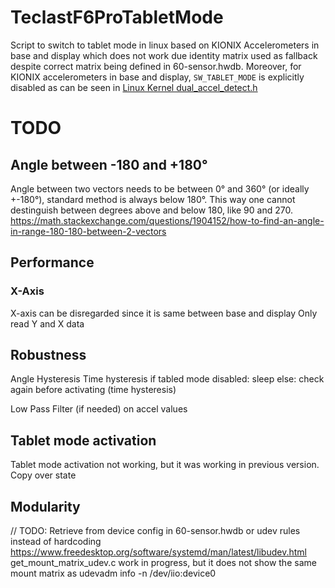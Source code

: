 # TeclastF6ProTabletMode
Script to switch to tablet mode in linux based on KIONIX Accelerometers in base and display which does not work due identity matrix used as fallback despite correct matrix being defined in 60-sensor.hwdb.
Moreover, for KIONIX accelerometers in base and display, `SW_TABLET_MODE` is explicitly disabled as can be seen in [Linux Kernel dual_accel_detect.h](https://github.com/torvalds/linux/blob/7503345ac5f5e82fd9a36d6e6b447c016376403a/drivers/platform/x86/dual_accel_detect.h#L9)

# TODO
## Angle between -180 and +180°
Angle between two vectors needs to be between 0° and 360° (or ideally +-180°), standard method is always below 180°. This way one cannot destinguish between degrees above and below 180, like 90 and 270.
  https://math.stackexchange.com/questions/1904152/how-to-find-an-angle-in-range-180-180-between-2-vectors

## Performance
### X-Axis
X-axis can be disregarded since it is same between base and display
Only read Y and X data




## Robustness
Angle Hysteresis
Time hysteresis
  if tabled mode disabled:
    sleep
  else:
    check again before activating (time hysteresis)

Low Pass Filter (if needed) on accel values

## Tablet mode activation
Tablet mode activation not working, but it was working in previous version. Copy over state

## Modularity
// TODO: Retrieve from device config in 60-sensor.hwdb or udev rules instead of hardcoding
https://www.freedesktop.org/software/systemd/man/latest/libudev.html
get_mount_matrix_udev.c work in progress, but it does not show the same mount matrix as udevadm info -n  /dev/iio:device0
